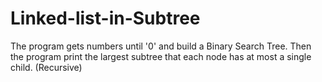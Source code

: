 # Linked-list-in-Subtree
The program gets numbers until '0' and build a Binary Search Tree. Then the program print the largest subtree that each node has at most a single child. (Recursive)

